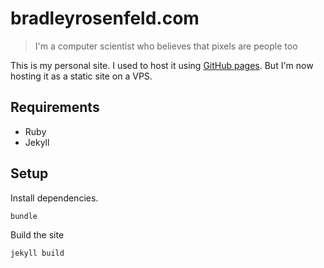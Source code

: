 # bradleyrosenfeld.com

> I'm a computer scientist who believes that pixels are people too

This is my personal site. I used to host it using [GitHub pages](https://github.com/BoringCode/boringcode.github.com). But I'm now hosting it as a static site on a VPS.

## Requirements

- Ruby
- Jekyll

## Setup

Install dependencies. 
```bash
bundle
```

Build the site
```bash
jekyll build
```